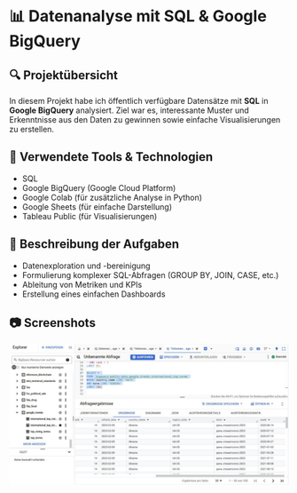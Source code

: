 # 📊 Datenanalyse mit SQL & Google BigQuery

## 🔍 Projektübersicht

In diesem Projekt habe ich öffentlich verfügbare Datensätze mit **SQL** in **Google BigQuery** analysiert. Ziel war es, interessante Muster und Erkenntnisse aus den Daten zu gewinnen sowie einfache Visualisierungen zu erstellen.

## 🧰 Verwendete Tools & Technologien

- SQL
- Google BigQuery (Google Cloud Platform)
- Google Colab (für zusätzliche Analyse in Python)
- Google Sheets (für einfache Darstellung)
- Tableau Public (für Visualisierungen)

## 📝 Beschreibung der Aufgaben

- Datenexploration und -bereinigung
- Formulierung komplexer SQL-Abfragen (GROUP BY, JOIN, CASE, etc.)
- Ableitung von Metriken und KPIs
- Erstellung eines einfachen Dashboards

## 📷 Screenshots
![data-analysis-sql](Analyse.jpg)
